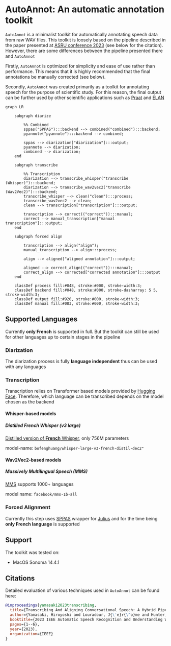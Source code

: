 # AutoAnnot: An automatic annotation toolkit

`AutoAnnot` is a minimalist toolkit for automatically annotating speech data from raw WAV files. This toolkit is 
loosely based on the pipeline described in the paper presented at [ASRU conference 2023](http://www.asru2023.org/) 
(see below for the citation). However, there are some differences between the pipeline presented there and `AutoAnnot`

Firstly, `AutoAnnot` is optimized for simplicity and ease of use rather than performance. This means that it is highly
recommended that the final annotations be manually corrected (see below).

Secondly, `AutoAnnot` was created primarily as a toolkit for annotating speech for the purpose of scientific study. For
this reason, the final output can be further used by other scientific applications such as 
[Praat](https://www.fon.hum.uva.nl/praat/) and [ELAN](https://archive.mpi.nl/tla/elan)


```mermaid
graph LR
    
    subgraph diarize
        
        %% Combined
        sppas("SPPAS"):::backend --> combined("combined"):::backend;
        pyannote("pyannote"):::backend --> combined;
        
        sppas --> diarization["diarization"]:::output;
        pyannote --> diarization;
        combined --> diarization;
    end
    
    subgraph transcribe 
        
        %% Transcription
        diarization --> transcribe_whisper("transcribe (Whisper)"):::backend;
        diarization --> transcribe_wav2vec2("transcribe (Wav2Vec2)"):::backend;
        transcribe_whisper --> clean("clean"):::process;
        transcribe_wav2vec2 --> clean;
        clean --> transcription["transcription"]:::output;
        
        transcription --> correct(("correct")):::manual;
        correct --> manual_transcription["manual transcription"]:::output;
    end
    
    subgraph forced align 
        
        transcription --> align("align");
        manual_transcription --> align:::process;
        
        align --> aligned["aligned annotation"]:::output;
        
        aligned --> correct_align(("correct")):::manual;
        correct_align --> corrected["corrected annotation"]:::output
    end
    
    classDef process fill:#048, stroke:#000, stroke-width:3; 
    classDef backend fill:#048, stroke:#000, stroke-dasharray: 5 5, stroke-width:3; 
    classDef output fill:#920, stroke:#000, stroke-width:3;
    classDef manual fill:#083, stroke:#000, stroke-width:3;
```

## Supported Languages

Currently **only French** is supported in full. But the toolkit can still be used for other languages up to certain
stages in the pipeline

### Diarization
The diarization process is fully **language independent** thus can be used with any languages

### Transcription
Transcription relies on Transformer based models provided by [Hugging Face](https://huggingface.co/). Therefore, which
language can be transcribed depends on the model chosen as the backend

#### Whisper-based models

##### Distilled French Whisper (v3 large)
[Distilled version of **French** Whisper](https://huggingface.co/bofenghuang/whisper-large-v3-french-distil-dec2), 
only 756M parameters

model-name: `bofenghuang/whisper-large-v3-french-distil-dec2"`

#### Wav2Vec2-based models

##### Massively Multilingual Speech (MMS)

[MMS](https://huggingface.co/facebook/mms-1b-all) supports 1000+ languages

model name: `facebook/mms-1b-all`

### Forced Alignment
Currently this step uses [SPPAS](https://sppas.org/) wrapper for 
[Julius](https://www.sp.nitech.ac.jp/~ri/julius-dev/doxygen/julius/4.0/en/index.html) and for the time being
**only French language** is supported


## Support

The toolkit was tested on:

* MacOS Sonoma 14.4.1

## Citations

Detailed evaluation of various techniques used in `AutoAnnot` can be found here:

```bibtex
@inproceedings{yamasaki2023transcribing,
  title={Transcribing And Aligning Conversational Speech: A Hybrid Pipeline Applied To French Conversations},
  author={Yamasaki, Hiroyoshi and Louradour, J{\'e}r{\^o}me and Hunter, Julie and Prevot, Laurent},
  booktitle={2023 IEEE Automatic Speech Recognition and Understanding Workshop (ASRU)},
  pages={1--6},
  year={2023},
  organization={IEEE}
}
```
